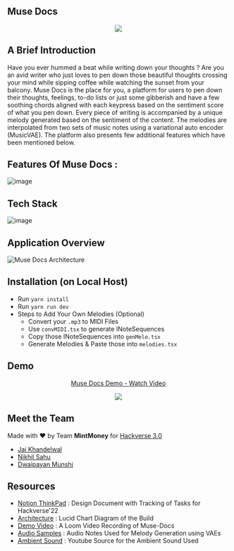 ## Muse Docs
<p align="center">
  <img src = "https://user-images.githubusercontent.com/53687927/155859074-3f9c6eda-9a02-482d-8325-afc9fbcaf638.png"/>
</p>

## A Brief Introduction
Have you ever hummed a beat while writing down your thoughts ? Are you an avid writer who just loves to pen down those beautiful thoughts crossing your mind while sipping coffee while watching the sunset from your balcony. Muse Docs is the place for you, a platform for users to pen down their thoughts, feelings, to-do lists or just some gibberish and have a few soothing chords aligned with each keypress based on the sentiment score of what you pen down. Every piece of writing is accompanied by a unique melody generated based on the sentiment of the content. The melodies are interpolated from two sets of music notes using a variational auto encoder (MusicVAE). The platform also presents few additional features which have been mentioned below.

## Features Of Muse Docs :
![image](https://user-images.githubusercontent.com/53687927/155858902-d9e63dad-7cc2-4214-b160-ea53b6cc594a.png)

## Tech Stack
![image](https://user-images.githubusercontent.com/53687927/155858925-8f4413d5-a3e4-4c57-8b32-532615e67b54.png)

## Application Overview
![Muse Docs Architecture](https://i.ibb.co/5T7Vp5z/Muse-Docs-Architecture.jpg)

## Installation (on Local Host)
- Run `yarn install`
- Run `yarn run dev`
- Steps to Add Your Own Melodies (Optional)
  - Convert your `.mp3` to MIDI Files
  - Use `convMIDI.tsx` to generate INoteSequences
  - Copy those INoteSequences into `genMelo.tsx`
  - Generate Melodies & Paste those into `melodies.tsx`
 
## Demo
<a href="https://www.loom.com/share/8a0f0f7007234cc8812086ca7e406fb7">
    <p align = "center" >Muse Docs Demo - Watch Video</p>
  <p align="center">
    <img style="max-width:300px;" src="https://cdn.loom.com/sessions/thumbnails/8a0f0f7007234cc8812086ca7e406fb7-with-play.gif">
  </p>
  </a>


## Meet the Team
Made with :heart: by Team <b>MintMoney</b>  for [Hackverse 3.0](https://hackverse.nitk.ac.in/)
- [Jai Khandelwal](https://github.com/JaiKhandelwal)
- [Nikhil Sahu](https://github.com/nikhilsahu9100)
- [Dwaipayan Munshi](https://github.com/dwaipayan05)

## Resources
- [Notion ThinkPad](https://catnip-sole-709.notion.site/HackVerse-Project-22-89ffee4f843d4e7e8781b1db3c40ab7a) : Design Document with Tracking of Tasks for Hackverse'22
- [Architecture](https://lucid.app/lucidchart/07517a80-b89f-458a-b9e0-eb9a9d57eb71/edit?invitationId=inv_179d8b2d-5971-414a-a51f-5b8ca566b567) : Lucid Chart Diagram of the Build
- [Demo Video](https://www.loom.com/share/8a0f0f7007234cc8812086ca7e406fb7) : A Loom Video Recording of Muse-Docs
- [Audio Samples](https://drive.google.com/drive/folders/177NaXD2w6evbb-Fil82aRwX-8pjw2GGr?usp=sharing) : Audio Notes Used for Melody Generation using VAEs
- [Ambient Sound](https://www.youtube.com/watch?v=lVBhM9PFZXE&ab_channel=DarlingJadore) : Youtube Source for the Ambient Sound Used




